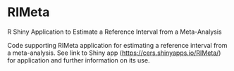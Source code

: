 # RIMeta
R Shiny Application to Estimate a Reference Interval from a Meta-Analysis


Code supporting RIMeta application for estimating a reference interval from a meta-analysis. See link to Shiny app (https://cers.shinyapps.io/RIMeta/) for application and further information on its use.
